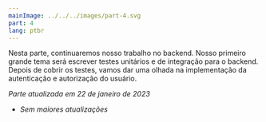 ```yaml
---
mainImage: ../../../images/part-4.svg
part: 4
lang: ptbr
---
```


<div class="intro">

Nesta parte, continuaremos nosso trabalho no backend. Nosso primeiro grande tema será escrever testes unitários e de integração para o backend. Depois de cobrir os testes, vamos dar uma olhada na implementação da autenticação e autorização do usuário.

<i>Parte atualizada em 22 de janeiro de 2023</i>
- <i>Sem maiores atualizações</i>

</div>
